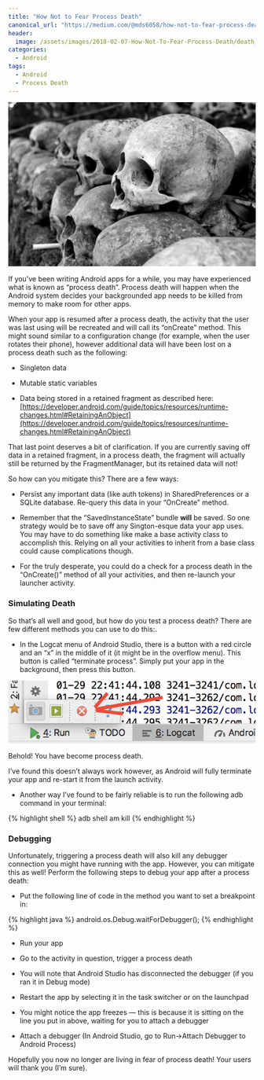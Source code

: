 ```yaml
---
title: "How Not to Fear Process Death"
canonical_url: "https://medium.com/@mds6058/how-not-to-fear-process-death-303efd6d85c2"
header:
  image: /assets/images/2018-02-07-How-Not-To-Fear-Process-Death/death_title.jpeg
categories:
  - Android
tags:
  - Android
  - Process Death
---
```


![](/assets/images/2018-02-07-How-Not-To-Fear-Process-Death/death_title.jpeg)

If you’ve been writing Android apps for a while, you may have experienced what is known as “process death”. Process death will happen when the Android system decides your backgrounded app needs to be killed from memory to make room for other apps.

When your app is resumed after a process death, the activity that the user was last using will be recreated and will call its “onCreate” method. This might sound similar to a configuration change (for example, when the user rotates their phone), however additional data will have been lost on a process death such as the following:

* Singleton data

* Mutable static variables

* Data being stored in a retained fragment as described here: [https://developer.android.com/guide/topics/resources/runtime-changes.html#RetainingAnObject](https://developer.android.com/guide/topics/resources/runtime-changes.html#RetainingAnObject)

That last point deserves a bit of clarification. If you are currently saving off data in a retained fragment, in a process death, the fragment will actually still be returned by the FragmentManager, but its retained data will not!

So how can you mitigate this? There are a few ways:

* Persist any important data (like auth tokens) in SharedPreferences or a SQLite database. Re-query this data in your “OnCreate” method.

* Remember that the “SavedInstanceState” bundle **will** be saved. So one strategy would be to save off any Sington-esque data your app uses. You may have to do something like make a base activity class to accomplish this. Relying on all your activities to inherit from a base class could cause complications though.

* For the truly desperate, you could do a check for a process death in the “OnCreate()” method of all your activities, and then re-launch your launcher activity.

### Simulating Death

So that’s all well and good, but how do you test a process death? There are few different methods you can use to do this:.

* In the Logcat menu of Android Studio, there is a button with a red circle and an “x” in the middle of it (it might be in the overflow menu). This button is called “terminate process”. Simply put your app in the background, then press this button. 

![](/assets/images/2018-02-07-How-Not-To-Fear-Process-Death/death_1.png)

Behold! You have become process death.

I’ve found this doesn’t always work however, as Android will fully terminate your app and re-start it from the launch activity.

* Another way I’ve found to be fairly reliable is to run the following adb command in your terminal:

{% highlight shell %}
adb shell am kill <your package name>
{% endhighlight %}


### Debugging

Unfortunately, triggering a process death will also kill any debugger connection you might have running with the app. However, you can mitigate this as well! Perform the following steps to debug your app after a process death:

* Put the following line of code in the method you want to set a breakpoint in:

{% highlight java %}
    android.os.Debug.waitForDebugger();
{% endhighlight %}


* Run your app

* Go to the activity in question, trigger a process death

* You will note that Android Studio has disconnected the debugger (if you ran it in Debug mode)

* Restart the app by selecting it in the task switcher or on the launchpad

* You might notice the app freezes — this is because it is sitting on the line you put in above, waiting for you to attach a debugger

* Attach a debugger (In Android Studio, go to Run->Attach Debugger to Android Process)

Hopefully you now no longer are living in fear of process death! Your users will thank you (I’m sure).
